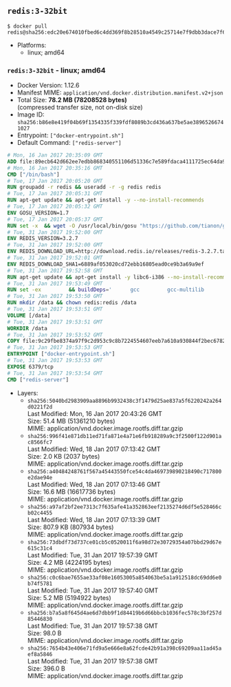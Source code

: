 ## `redis:3-32bit`

```console
$ docker pull redis@sha256:edc20e674010fbed6c4dd369f8b28510a4549c25714e7f9dbb3dace7f643ae9e
```

-	Platforms:
	-	linux; amd64

### `redis:3-32bit` - linux; amd64

-	Docker Version: 1.12.6
-	Manifest MIME: `application/vnd.docker.distribution.manifest.v2+json`
-	Total Size: **78.2 MB (78208528 bytes)**  
	(compressed transfer size, not on-disk size)
-	Image ID: `sha256:b86e8e419f04b69f1354335f339fdf8089b3cd436a637be5ae38965266741027`
-	Entrypoint: `["docker-entrypoint.sh"]`
-	Default Command: `["redis-server"]`

```dockerfile
# Mon, 16 Jan 2017 20:35:09 GMT
ADD file:89ecb642d662ee7edbb868340551106d51336c7e589fdaca4111725ec64da957 in / 
# Mon, 16 Jan 2017 20:35:16 GMT
CMD ["/bin/bash"]
# Tue, 17 Jan 2017 20:05:20 GMT
RUN groupadd -r redis && useradd -r -g redis redis
# Tue, 17 Jan 2017 20:05:31 GMT
RUN apt-get update && apt-get install -y --no-install-recommends 		ca-certificates 		wget 	&& rm -rf /var/lib/apt/lists/*
# Tue, 17 Jan 2017 20:05:32 GMT
ENV GOSU_VERSION=1.7
# Tue, 17 Jan 2017 20:05:37 GMT
RUN set -x 	&& wget -O /usr/local/bin/gosu "https://github.com/tianon/gosu/releases/download/$GOSU_VERSION/gosu-$(dpkg --print-architecture)" 	&& wget -O /usr/local/bin/gosu.asc "https://github.com/tianon/gosu/releases/download/$GOSU_VERSION/gosu-$(dpkg --print-architecture).asc" 	&& export GNUPGHOME="$(mktemp -d)" 	&& gpg --keyserver ha.pool.sks-keyservers.net --recv-keys B42F6819007F00F88E364FD4036A9C25BF357DD4 	&& gpg --batch --verify /usr/local/bin/gosu.asc /usr/local/bin/gosu 	&& rm -r "$GNUPGHOME" /usr/local/bin/gosu.asc 	&& chmod +x /usr/local/bin/gosu 	&& gosu nobody true
# Tue, 31 Jan 2017 19:52:00 GMT
ENV REDIS_VERSION=3.2.7
# Tue, 31 Jan 2017 19:52:00 GMT
ENV REDIS_DOWNLOAD_URL=http://download.redis.io/releases/redis-3.2.7.tar.gz
# Tue, 31 Jan 2017 19:52:01 GMT
ENV REDIS_DOWNLOAD_SHA1=6889af053020cd72ebb16805ead0ce9b3a69a9ef
# Tue, 31 Jan 2017 19:52:58 GMT
RUN apt-get update && apt-get install -y libc6-i386 --no-install-recommends && rm -rf /var/lib/apt/lists/*
# Tue, 31 Jan 2017 19:53:49 GMT
RUN set -ex 		&& buildDeps=' 		gcc 		gcc-multilib 		libc6-dev-i386 		make 	' 	&& apt-get update 	&& apt-get install -y $buildDeps --no-install-recommends 	&& rm -rf /var/lib/apt/lists/* 		&& wget -O redis.tar.gz "$REDIS_DOWNLOAD_URL" 	&& echo "$REDIS_DOWNLOAD_SHA1 *redis.tar.gz" | sha1sum -c - 	&& mkdir -p /usr/src/redis 	&& tar -xzf redis.tar.gz -C /usr/src/redis --strip-components=1 	&& rm redis.tar.gz 		&& grep -q '^#define CONFIG_DEFAULT_PROTECTED_MODE 1$' /usr/src/redis/src/server.h 	&& sed -ri 's!^(#define CONFIG_DEFAULT_PROTECTED_MODE) 1$!\1 0!' /usr/src/redis/src/server.h 	&& grep -q '^#define CONFIG_DEFAULT_PROTECTED_MODE 0$' /usr/src/redis/src/server.h 		&& make -C /usr/src/redis 32bit 	&& make -C /usr/src/redis install 		&& rm -r /usr/src/redis 		&& apt-get purge -y --auto-remove $buildDeps
# Tue, 31 Jan 2017 19:53:50 GMT
RUN mkdir /data && chown redis:redis /data
# Tue, 31 Jan 2017 19:53:51 GMT
VOLUME [/data]
# Tue, 31 Jan 2017 19:53:51 GMT
WORKDIR /data
# Tue, 31 Jan 2017 19:53:52 GMT
COPY file:9c29fbe8374a97f9c2d953c9c8b7224554607eeb7a610a930844f2bec678265c in /usr/local/bin/ 
# Tue, 31 Jan 2017 19:53:53 GMT
ENTRYPOINT ["docker-entrypoint.sh"]
# Tue, 31 Jan 2017 19:53:53 GMT
EXPOSE 6379/tcp
# Tue, 31 Jan 2017 19:53:54 GMT
CMD ["redis-server"]
```

-	Layers:
	-	`sha256:5040bd2983909aa8896b9932438c3f1479d25ae837a5f6220242a264d0221f2d`  
		Last Modified: Mon, 16 Jan 2017 20:43:26 GMT  
		Size: 51.4 MB (51361210 bytes)  
		MIME: application/vnd.docker.image.rootfs.diff.tar.gzip
	-	`sha256:996f41e871db11ed71fa871e4a71e6fb918289a9c3f2500f122d901ac8566fc7`  
		Last Modified: Wed, 18 Jan 2017 07:13:42 GMT  
		Size: 2.0 KB (2037 bytes)  
		MIME: application/vnd.docker.image.rootfs.diff.tar.gzip
	-	`sha256:a40484248761f567a45443550fce54c4da469739890218490c717800e2dae94e`  
		Last Modified: Wed, 18 Jan 2017 07:13:46 GMT  
		Size: 16.6 MB (16617736 bytes)  
		MIME: application/vnd.docker.image.rootfs.diff.tar.gzip
	-	`sha256:a97af2bf2ee7313c7f635afe41a352863eef2135274d6df5e528466cb02c4455`  
		Last Modified: Wed, 18 Jan 2017 07:13:39 GMT  
		Size: 807.9 KB (807934 bytes)  
		MIME: application/vnd.docker.image.rootfs.diff.tar.gzip
	-	`sha256:73dbdf73d737ce01cb5c0520011f6a98d72e30729354a07bbd29d67e615c31c4`  
		Last Modified: Tue, 31 Jan 2017 19:57:39 GMT  
		Size: 4.2 MB (4224195 bytes)  
		MIME: application/vnd.docker.image.rootfs.diff.tar.gzip
	-	`sha256:c0c6bae7655ae33af08e16053005a854063be5a1a912518dc69dd6e0b74f5781`  
		Last Modified: Tue, 31 Jan 2017 19:57:40 GMT  
		Size: 5.2 MB (5194922 bytes)  
		MIME: application/vnd.docker.image.rootfs.diff.tar.gzip
	-	`sha256:b7a5a8f645d4ae6d7dbb9f1d84419b6d66bbcb1036fec578c3bf257d85446830`  
		Last Modified: Tue, 31 Jan 2017 19:57:38 GMT  
		Size: 98.0 B  
		MIME: application/vnd.docker.image.rootfs.diff.tar.gzip
	-	`sha256:7654b43e406e71fd9a5e666e8a62fcde42b91a398c69209aa11ad45aef8a5846`  
		Last Modified: Tue, 31 Jan 2017 19:57:38 GMT  
		Size: 396.0 B  
		MIME: application/vnd.docker.image.rootfs.diff.tar.gzip
